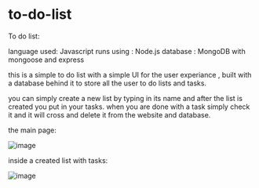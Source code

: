 # to-do-list

To do list:

language used: Javascript
runs using : Node.js
database : MongoDB with mongoose and express

this is a simple to do list with a simple UI for the user experiance , built with a database behind it to store all the user to do lists and tasks.

you can simply create a new list by typing in its name and after the list is created you put in your tasks.
when you are done with a task simply check it and it will cross and delete it from the website and database.

the main page:

![image](https://user-images.githubusercontent.com/100792995/172576537-342b4f12-25f4-495d-80b5-16629920bcfb.png)

inside a created list with tasks:

![image](https://user-images.githubusercontent.com/100792995/172576793-8189975e-94b8-4946-9d39-3d4f08e902af.png)

